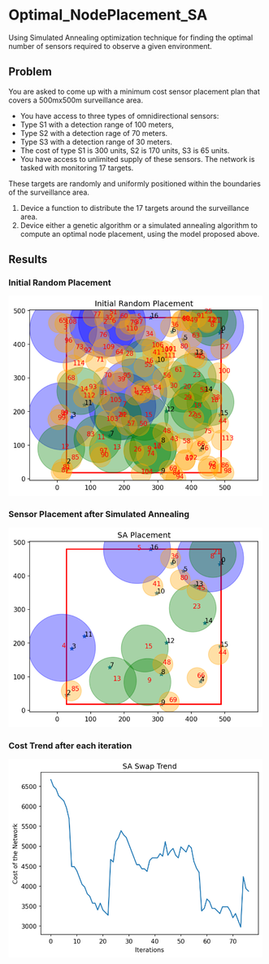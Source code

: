# Optimal_NodePlacement_SA
Using Simulated Annealing optimization technique for finding the optimal number of sensors required to observe a given environment.

## Problem

You are asked to come up with a minimum cost sensor placement plan that covers a 500mx500m surveillance
area.
* You have access to three types of omnidirectional sensors:
* Type S1 with a detection range of 100 meters,
* Type S2 with a detection rage of 70 meters.
* Type S3 with a detection range of 30 meters.
* The cost of type S1 is 300 units, S2 is 170 units, S3 is 65 units.
* You have access to unlimited supply of these sensors. The network is tasked with monitoring 17 targets.

These targets are randomly and uniformly positioned within the boundaries of the surveillance area.
1. Device a function to distribute the 17 targets around the surveillance area.
2. Device either a genetic algorithm or a simulated annealing algorithm to compute an optimal node
placement, using the model proposed above.

## Results

### Initial Random Placement 

<img src="https://github.com/KKBS22/Optimal_NodePlacement_SA/blob/master/Layout_First_1.png" width="500">

### Sensor Placement after Simulated Annealing

<img src="https://github.com/KKBS22/Optimal_NodePlacement_SA/blob/master/After_SA_1.png" width="500">

### Cost Trend after each iteration

<img src="https://github.com/KKBS22/Optimal_NodePlacement_SA/blob/master/SA_Swap_Trend_1.png" width="500">
